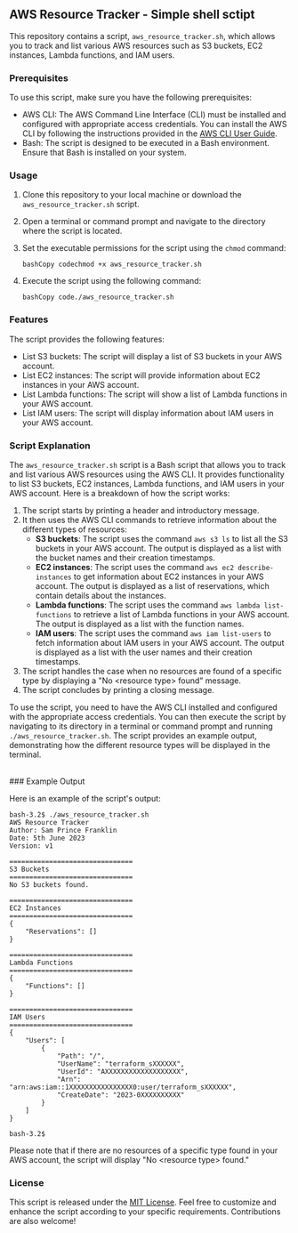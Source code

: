 ## AWS Resource Tracker - Simple shell sctipt

This repository contains a script, `aws_resource_tracker.sh`, which allows you to track and list various AWS resources such as S3 buckets, EC2 instances, Lambda functions, and IAM users.

### Prerequisites

To use this script, make sure you have the following prerequisites:

* AWS CLI: The AWS Command Line Interface (CLI) must be installed and configured with appropriate access credentials. You can install the AWS CLI by following the instructions provided in the [AWS CLI User Guide](https://docs.aws.amazon.com/cli/latest/userguide/cli-configure-quickstart.html).
* Bash: The script is designed to be executed in a Bash environment. Ensure that Bash is installed on your system.

### Usage

1. Clone this repository to your local machine or download the `aws_resource_tracker.sh` script.
2. Open a terminal or command prompt and navigate to the directory where the script is located.
3. Set the executable permissions for the script using the `chmod` command:

    ```
    bashCopy codechmod +x aws_resource_tracker.sh
    ```
4. Execute the script using the following command:

    ```
    bashCopy code./aws_resource_tracker.sh
    ```

### Features

The script provides the following features:

* List S3 buckets: The script will display a list of S3 buckets in your AWS account.
* List EC2 instances: The script will provide information about EC2 instances in your AWS account.
* List Lambda functions: The script will show a list of Lambda functions in your AWS account.
* List IAM users: The script will display information about IAM users in your AWS account.

### Script Explanation 

The `aws_resource_tracker.sh` script is a Bash script that allows you to track and list various AWS resources using the AWS CLI. It provides functionality to list S3 buckets, EC2 instances, Lambda functions, and IAM users in your AWS account.
Here is a breakdown of how the script works:

1. The script starts by printing a header and introductory message.
2. It then uses the AWS CLI commands to retrieve information about the different types of resources:
    * **S3 buckets**: The script uses the command `aws s3 ls` to list all the S3 buckets in your AWS account. The output is displayed as a list with the bucket names and their creation timestamps.
    * **EC2 instances**: The script uses the command `aws ec2 describe-instances` to get information about EC2 instances in your AWS account. The output is displayed as a list of reservations, which contain details about the instances.
    * **Lambda functions**: The script uses the command `aws lambda list-functions` to retrieve a list of Lambda functions in your AWS account. The output is displayed as a list with the function names.
    * **IAM users**: The script uses the command `aws iam list-users` to fetch information about IAM users in your AWS account. The output is displayed as a list with the user names and their creation timestamps.
3. The script handles the case when no resources are found of a specific type by displaying a "No \<resource type> found" message.
4. The script concludes by printing a closing message.

To use the script, you need to have the AWS CLI installed and configured with the appropriate access credentials. You can then execute the script by navigating to its directory in a terminal or command prompt and running `./aws_resource_tracker.sh`.
The script provides an example output, demonstrating how the different resource types will be displayed in the terminal.

<br>
### Example Output

Here is an example of the script's output:

```
bash-3.2$ ./aws_resource_tracker.sh
AWS Resource Tracker
Author: Sam Prince Franklin
Date: 5th June 2023
Version: v1

===============================
S3 Buckets
===============================
No S3 buckets found.

===============================
EC2 Instances
===============================
{
    "Reservations": []
}

===============================
Lambda Functions
===============================
{
    "Functions": []
}

===============================
IAM Users
===============================
{
    "Users": [
        {
            "Path": "/",
            "UserName": "terraform_sXXXXXX",
            "UserId": "AXXXXXXXXXXXXXXXXXXX",
            "Arn": "arn:aws:iam::1XXXXXXXXXXXXXXXX0:user/terraform_sXXXXXX",
            "CreateDate": "2023-0XXXXXXXXXX"
        }
    ]
}

bash-3.2$ 

```

Please note that if there are no resources of a specific type found in your AWS account, the script will display "No \<resource type> found."

### License

This script is released under the [MIT License](https://chat.openai.com/LICENSE).
Feel free to customize and enhance the script according to your specific requirements. Contributions are also welcome!

